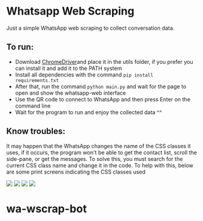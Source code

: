 # Whatsapp Web Scraping
Just a simple WhatsApp web scraping to collect conversation data.

## To run:
 - Download [ChromeDriver](https://chromedriver.chromium.org/downloads "ChromeDriver")and place it in the utils folder, if you prefer you can install it and add it to the PATH system
 - Install all dependencies with the command `pip install requirements.txt`
 - After that, run the command `python main.py` and wait for the page to open and show the whatsapp-web interface
 - Use the QR code to connect to WhatsApp and then press Enter on the command line
 - Wait for the program to run and enjoy the collected data ^^
 
## Know troubles:
 It may happen that the WhatsApp changes the name of the CSS classes it uses, if it occurs, the program won't be able to get the contact list, scroll the side-pane, or get the messages. To solve this, you must search for the current CSS class name and change it in the code. To help with this, below are some print screens indicating the CSS classes used

<kbd><img src="readme/image_1.png" /></kbd>
<kbd><img src="readme/image_2.png" /></kbd>
<kbd><img src="readme/image_3.png" /></kbd>
<kbd><img src="readme/image_4.png" /></kbd>
# wa-wscrap-bot
